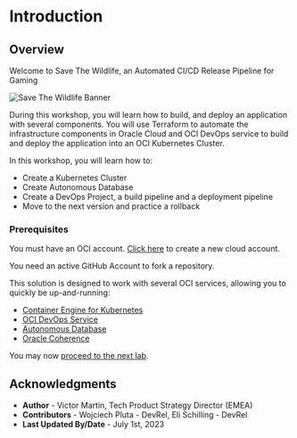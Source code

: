 # Introduction

## Overview

Welcome to Save The Wildlife, an Automated CI/CD Release Pipeline for Gaming

![Save The Wildlife Banner](./images/banner.jpg)

During this workshop, you will learn how to build, and deploy an application with several components. You will use Terraform to automate the infrastructure components in Oracle Cloud and OCI DevOps service to build and deploy the application into an OCI Kubernetes Cluster.

In this workshop, you will learn how to:
- Create a Kubernetes Cluster
- Create Autonomous Database
- Create a DevOps Project, a build pipeline and a deployment pipeline
- Move to the next version and practice a rollback

### Prerequisites

You must have an OCI account. [Click here](https://www.oracle.com/cloud/free/?source=:ow:o:s:nav::DevoGetStarted&intcmp=:ow:o:s:nav::DevoGetStarted) to create a new cloud account.

You need an active GitHub Account to fork a repository.

This solution is designed to work with several OCI services, allowing you to quickly be up-and-running:
* [Container Engine for Kubernetes](https://www.oracle.com/cloud/cloud-native/container-engine-kubernetes/)
* [OCI DevOps Service](https://www.oracle.com/devops/devops-service/)
* [Autonomous Database](https://www.oracle.com/autonomous-database/)
* [Oracle Coherence](https://www.oracle.com/java/coherence/)

You may now [proceed to the next lab](#next).

## Acknowledgments

* **Author** - Victor Martin, Tech Product Strategy Director (EMEA)
* **Contributors** - Wojciech Pluta - DevRel, Eli Schilling - DevRel
* **Last Updated By/Date** - July 1st, 2023